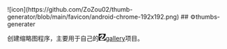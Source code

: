 
<div align:"center">
  ![icon](https://github.com/ZoZou02/thumb-generator/blob/main/favicon/android-chrome-192x192.png)
  ## ⚙thumbs-generater
</div>

创建缩略图程序，主要用于自己的[![gallery](https://github.com/ZoZou02/gallery/blob/master/assets/favicon/favicon-16x16.png)gallery](https://github.com/ZoZou02/gallery/)项目。

